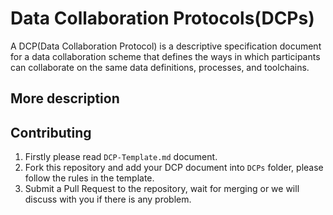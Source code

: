 # Data Collaboration Protocols(DCPs)
A DCP(Data Collaboration Protocol) is a descriptive specification document for a data collaboration scheme that defines the ways in which participants can collaborate on the same data definitions, processes, and toolchains.

## More description

## Contributing
1. Firstly please read `DCP-Template.md` document. 
2. Fork this repository and add your DCP document into `DCPs` folder, please follow the rules in the template.
3. Submit a Pull Request to the repository, wait for merging or we will discuss with you if there is any problem.
